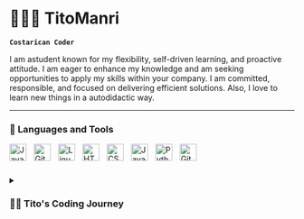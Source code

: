 # 👨🏽‍💻 TitoManri

**`Costarican Coder`**

I am astudent known for my flexibility, self-driven learning, and proactive attitude. I am eager to enhance my knowledge and am seeking opportunities to apply my skills within your company. I am committed, responsible, and focused on delivering efficient solutions. Also, I love to learn new things in a autodidactic way. 

---

### 🧰 Languages and Tools

<img align="left" alt="Java" width="30px" style="padding-right:10px;" src="https://cdn.jsdelivr.net/gh/devicons/devicon/icons/java/java-original.svg"/>
<img align="left" alt="Git" width="30px" style="padding-right:10px;" src="https://cdn.jsdelivr.net/gh/devicons/devicon/icons/git/git-original.svg" />
<img align="left" alt="Linux" width="30px" style="padding-right:10px;" src="https://cdn.jsdelivr.net/gh/devicons/devicon/icons/linux/linux-original.svg" />
<img align="left" alt="HTML" width="30px" style="padding-right:10px;" src="https://cdn.jsdelivr.net/gh/devicons/devicon/icons/html5/html5-plain.svg" />
<img align="left" alt="CSS" width="30px" style="padding-right:10px;" src="https://cdn.jsdelivr.net/gh/devicons/devicon/icons/css3/css3-plain.svg" />
<img align="left" alt="JavaScript" width="30px" style="padding-right:10px;" src="https://cdn.jsdelivr.net/gh/devicons/devicon/icons/javascript/javascript-plain.svg" />
<img align="left" alt="Python" width="30px" style="padding-right:10px;" src="https://cdn.jsdelivr.net/gh/devicons/devicon/icons/python/python-plain.svg" />
<img align="left" alt="GitHub" width="30px" style="padding-right:10px;" src="https://cdn.jsdelivr.net/gh/devicons/devicon/icons/github/github-original.svg" />
<br />



#

<details>
 <summary><h3>👨‍💻 Tito's Coding Journey</h3></summary>
  I embarked on my coding journey at the age of 15, initially diving into the world of HTML, CSS, and JavaScript during my high school years. This introduction to web development ignited my passion for technology, inspiring me to pursue further knowledge and research on my own.

In 2023, I took a significant step in my educational journey by enrolling in the Systems Engineering program at Universidad Fidelitas in Costa Rica. While my college curriculum provides me with a strong foundation, I'm not content with just the knowledge acquired in the classroom. I have a genuine love for continuous learning and enjoy exploring new horizons independently.

I am excited to contribute to the world of technology, with my skills and passion driving me to create and innovate. Let's connect and collaborate on exciting projects, pushing the boundaries of what's possible in the ever-evolving world of software development

[x]: https://twitter.com/Titoo_eth
[LinkedIn]: https://www.linkedin.com/in/manrique-carazo-7bb629209/
